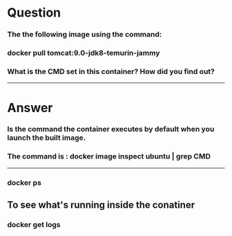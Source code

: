 # Question 

### The the following image using the command:
### docker pull tomcat:9.0-jdk8-temurin-jammy
### What is the CMD set in this container? How did you find out?

-------------------------------

# Answer
### Is the command the container executes by default when you launch the built image.
### The command is : docker image inspect ubuntu | grep CMD



-------------------------------

### docker ps
## To see what's running inside the conatiner
### docker get logs